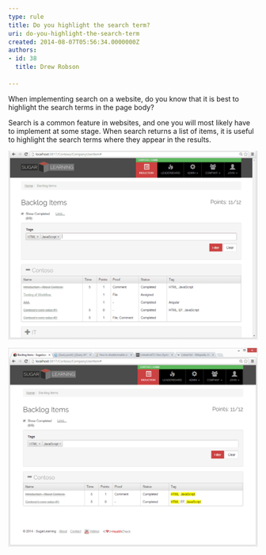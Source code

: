 ```yaml
---
type: rule
title: Do you highlight the search term?
uri: do-you-highlight-the-search-term
created: 2014-08-07T05:56:34.0000000Z
authors:
- id: 38
  title: Drew Robson

---
```


When implementing search on a website, do you know that it is best to highlight the search terms in the page body?
 
Search is a common feature in websites, and one you will most likely have to implement at some stage. When search returns a list of items, it is useful to highlight the search terms where they appear in the results.




![Search for items with these tags](2014-08-07_15-48-11-before-compressor.png)




![Search results have their relevant tags highlighted](2014-08-07_15-47-15-after-compressor.png)
